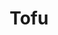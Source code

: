 ---
image:
title: Tofu
description: soft corn tortillas, seasoned organic tofu, salsa roja, cabbage slaw, baja crema
price:
available: true
menu: tacos
---